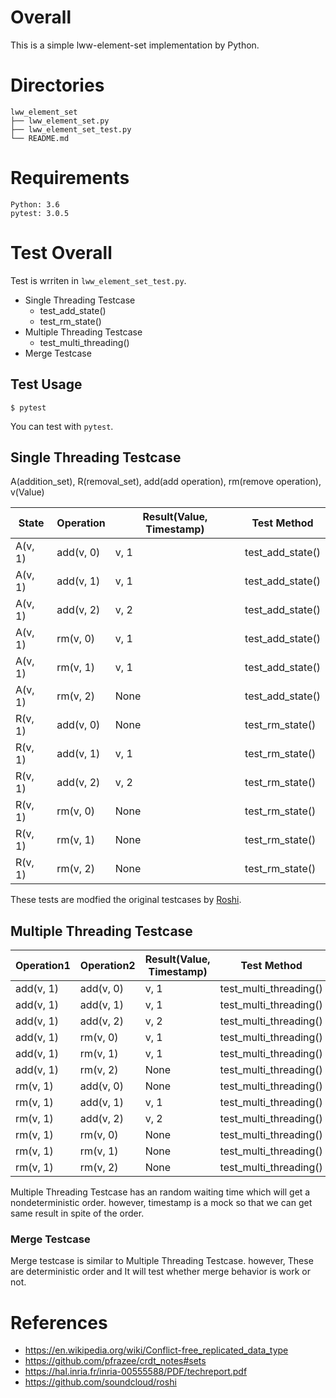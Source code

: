 # Overall
This is a simple lww-element-set implementation by Python.

# Directories
```shell
lww_element_set
├── lww_element_set.py
├── lww_element_set_test.py
└── README.md
```

# Requirements
```
Python: 3.6
pytest: 3.0.5
```

# Test Overall
Test is wrriten in `lww_element_set_test.py`.
- Single Threading Testcase
    - test_add_state()
    - test_rm_state()
- Multiple Threading Testcase
  - test_multi_threading()
- Merge Testcase

## Test Usage

```
$ pytest
```

You can test with `pytest`.



## Single Threading Testcase

A(addition_set), R(removal_set), add(add operation), rm(remove operation), v(Value)

| State   | Operation | Result(Value, Timestamp) | Test Method      |
| ------- | --------- | ------------------------ | ---------------- |
| A(v, 1) | add(v, 0) | v, 1                     | test_add_state() |
| A(v, 1) | add(v, 1) | v, 1                     | test_add_state() |
| A(v, 1) | add(v, 2) | v, 2                     | test_add_state() |
| A(v, 1) | rm(v, 0)  | v, 1                     | test_add_state() |
| A(v, 1) | rm(v, 1)  | v, 1                     | test_add_state() |
| A(v, 1) | rm(v, 2)  | None                     | test_add_state() |
| R(v, 1) | add(v, 0) | None                     | test_rm_state()  |
| R(v, 1) | add(v, 1) | v, 1                     | test_rm_state()  |
| R(v, 1) | add(v, 2) | v, 2                     | test_rm_state()  |
| R(v, 1) | rm(v, 0)  | None                     | test_rm_state()  |
| R(v, 1) | rm(v, 1)  | None                     | test_rm_state()  |
| R(v, 1) | rm(v, 2)  | None                     | test_rm_state()  |

These tests are modfied the original testcases by [Roshi](https://github.com/soundcloud/roshi).

## Multiple Threading Testcase

| Operation1 | Operation2 | Result(Value, Timestamp) | Test Method            |
| ---------- | ---------- | ------------------------ | ---------------------- |
| add(v, 1)  | add(v, 0)  | v, 1                     | test_multi_threading() |
| add(v, 1)  | add(v, 1)  | v, 1                     | test_multi_threading() |
| add(v, 1)  | add(v, 2)  | v, 2                     | test_multi_threading() |
| add(v, 1)  | rm(v, 0)   | v, 1                     | test_multi_threading() |
| add(v, 1)  | rm(v, 1)   | v, 1                     | test_multi_threading() |
| add(v, 1)  | rm(v, 2)   | None                     | test_multi_threading() |
| rm(v, 1)   | add(v, 0)  | None                     | test_multi_threading() |
| rm(v, 1)   | add(v, 1)  | v, 1                     | test_multi_threading() |
| rm(v, 1)   | add(v, 2)  | v, 2                     | test_multi_threading() |
| rm(v, 1)   | rm(v, 0)   | None                     | test_multi_threading() |
| rm(v, 1)   | rm(v, 1)   | None                     | test_multi_threading() |
| rm(v, 1)   | rm(v, 2)   | None                     | test_multi_threading() |

Multiple Threading Testcase has an random waiting time which will get a nondeterministic order.
however, timestamp is a mock so that we can get same result in spite of the order.



### Merge Testcase

Merge testcase is similar to Multiple Threading Testcase. however, These are deterministic order and It will test whether merge behavior is work or not.



# References
- https://en.wikipedia.org/wiki/Conflict-free_replicated_data_type
- https://github.com/pfrazee/crdt_notes#sets
- https://hal.inria.fr/inria-00555588/PDF/techreport.pdf
- https://github.com/soundcloud/roshi